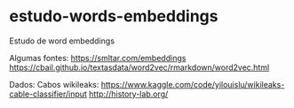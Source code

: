 # estudo-words-embeddings
Estudo de word embeddings

Algumas fontes:
https://smltar.com/embeddings
https://cbail.github.io/textasdata/word2vec/rmarkdown/word2vec.html

Dados:
Cabos wikileaks: https://www.kaggle.com/code/yilouislu/wikileaks-cable-classifier/input
http://history-lab.org/
